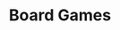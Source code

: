 ---
title: Board Games
metadata:
  title: Board Games Community
  description: Join our board gaming community for regular game nights, special events, and a vast library of games
  image: /images/board-games-hero.jpg
  slug: board-games
  navigation:
    show_in_nav: true
    show_children: true
    page_weight: 60
  seo:
    title: Board Games Community | The Arena
    description: Join The Arena's board gaming community for regular game nights, special events, and access to our extensive game library.
    keywords: board games, tabletop games, game night, modern board games, classic games
    og:
      title: Board Games Community - The Arena
      description: Your destination for all things board gaming
      image: /images/board-games-og.jpg
    twitter:
      card: summary_large_image
      title: Board Games Community | The Arena
      description: Join our board gaming community
      image: /images/board-games-twitter.jpg
sections:
  - type: hero
    title: Board Games at The Arena
    subtitle: Game Night Done Right
    backgroundImage: /images/hero-board-games.jpg
  - type: features
    title: What We Offer
    items:
      - title: Game Library
        description: Extensive collection of modern and classic games
        icon: collection
      - title: Gaming Tables
        description: Comfortable space for extended gaming sessions
        icon: table
      - title: Regular Events
        description: Weekly game nights and special events
        icon: calendar
      - title: Community
        description: Friendly players of all experience levels
        icon: users
  - type: categories
    title: Game Categories
    items:
      - title: Strategy Games
        description: Complex strategy and worker placement games
      - title: Party Games
        description: Social games for larger groups
      - title: Family Games
        description: All-ages friendly games
      - title: Classic Games
        description: Traditional favorites
  - type: schedule
    title: Weekly Schedule
    events:
      - day: Monday
        events:
          - time: "6:00 PM"
            title: Strategy Game Night
      - day: Wednesday
        events:
          - time: "6:00 PM"
            title: Family Game Night
      - day: Friday
        events:
          - time: "7:00 PM"
            title: Party Game Night
      - day: Sunday
        events:
          - time: "2:00 PM"
            title: Learn to Play
  - type: subpages
    title: More Information
    pages:
      - title: Events Calendar
        description: View all upcoming board game events
        link: /community/board-games/events
      - title: Game Library
        description: Browse our collection
        link: /community/board-games/library
      - title: Game Groups
        description: Find your gaming group
        link: /community/board-games/groups
  - type: cta
    title: Ready to Play?
    subtitle: Join our next game night
    buttonText: View Events
    buttonLink: /community/board-games/events
--- 